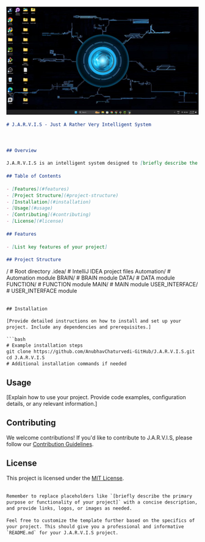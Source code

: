 ![J.A.R.V.I.S Logo](./Screenshot%202024-02-09%20214746.png)

```markdown
# J.A.R.V.I.S - Just A Rather Very Intelligent System



## Overview

J.A.R.V.I.S is an intelligent system designed to [briefly describe the primary purpose or functionality of your project].

## Table of Contents

- [Features](#features)
- [Project Structure](#project-structure)
- [Installation](#installation)
- [Usage](#usage)
- [Contributing](#contributing)
- [License](#license)

## Features

- [List key features of your project]

## Project Structure

```
/                           # Root directory
  .idea/                    # IntelliJ IDEA project files
  Automation/               # Automation module
  BRAIN/                    # BRAIN module
  DATA/                     # DATA module
  FUNCTION/                 # FUNCTION module
  MAIN/                     # MAIN module
  USER_INTERFACE/           # USER_INTERFACE module
```

## Installation

[Provide detailed instructions on how to install and set up your project. Include any dependencies and prerequisites.]

```bash
# Example installation steps
git clone https://github.com/AnubhavChaturvedi-GitHub/J.A.R.V.I.S.git
cd J.A.R.V.I.S
# Additional installation commands if needed
```

## Usage

[Explain how to use your project. Provide code examples, configuration details, or any relevant information.]

## Contributing

We welcome contributions! If you'd like to contribute to J.A.R.V.I.S, please follow our [Contribution Guidelines](CONTRIBUTING.md).

## License

This project is licensed under the [MIT License](LICENSE).
```

Remember to replace placeholders like `[briefly describe the primary purpose or functionality of your project]` with a concise description, and provide links, logos, or images as needed.

Feel free to customize the template further based on the specifics of your project. This should give you a professional and informative `README.md` for your J.A.R.V.I.S project.
